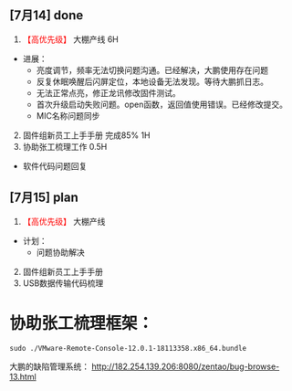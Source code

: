## [7月14] done
1. <font color='red'> 【高优先级】  </font>大棚产线 6H
- 进展：
  - 亮度调节，频率无法切换问题沟通。已经解决，大鹏使用存在问题
  - 反复休眠唤醒后闪屏定位，本地设备无法发现。等待大鹏抓日志。
  - 无法正常点亮，修正龙讯修改固件测试。
  - 首次升级启动失败问题。open函数，返回值使用错误。已经修改提交。
  - MIC名称问题同步
2. 固件组新员工上手手册 完成85% 1H 
3. 协助张工梳理工作 0.5H
- 软件代码问题回复
## [7月15] plan
1. <font color='red'> 【高优先级】  </font>大棚产线
- 计划：
  - 问题协助解决
2. 固件组新员工上手手册 
3. USB数据传输代码梳理



# 协助张工梳理框架：




```shell
sudo ./VMware-Remote-Console-12.0.1-18113358.x86_64.bundle 
```

大鹏的缺陷管理系统：
http://182.254.139.206:8080/zentao/bug-browse-13.html
